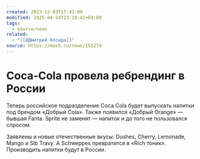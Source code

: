 ```yaml
---
created: 2023-12-03T17:42:00
modified: 2025-04-24T23:19:41+03:00
tags:
  - source/news
related:
  - "[[@Дмитрий Кесида]]"
source: https://mash.ru/news/155274
---
```


# Coca-Cola провела ребрендинг в России

Теперь российское подразделение Coca Cola будет выпускать напитки под брендом «Добрый Cola». Также появился «Добрый Orange» — бывшая Fanta. Sprite не заменят — напиток и до того не пользовался спросом.

Заявлены и новые отечественные вкусы: Dushes, Cherry, Lemonade, Mango и Sib Travy. А Schweppes превратится в «Rich тоник». Производить напитки будут в России.
